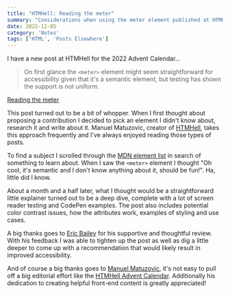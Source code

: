 ```yaml
---
title: "HTMHell: Reading the meter"
summary: "Considerations when using the meter element published at HTMHell."
date: 2022-12-05
category: 'Notes'
tags: ['HTML', 'Posts Elsewhere']
---
```

I have a new post at HTMHell for the 2022 Advent Calendar...

> On first glance the `<meter>` element might seem straightforward for accessibility given that it's a semantic element, but testing has shown the support is not uniform.

[Reading the meter](https://www.htmhell.dev/adventcalendar/2022/5/)

This post turned out to be a bit of whopper. When I first thought about proposing a contribution I decided to pick an element I didn't know about, research it and write about it. Manuel Matuzovic, creator of [HTMHell](https://www.htmhell.dev/), takes this approach frequently and I've always enjoyed reading those types of posts.

To find a subject I scrolled through the [MDN element list](https://developer.mozilla.org/en-US/docs/Web/HTML/Element) in search of something to learn about. When I saw the `<meter>` element I thought "Oh cool, it's semantic and I don't know anything about it, should be fun!". Ha, little did I know.

About a month and a half later, what I thought would be a straightforward little explainer turned out to be a deep dive, complete with a lot of screen reader testing and CodePen examples. The post also includes potential color contrast issues, how the attributes work, examples of styling and use cases.

A big thanks goes to [Eric Bailey](https://ericwbailey.website/) for his supportive and thoughtful review. With his feedback I was able to tighten up the post as well as dig a little deeper to come up with a recommendation that would likely result in improved accessibility.

And of course a big thanks goes to [Manuel Matuzovic](https://www.matuzo.at/), it's not easy to pull off a big editorial effort like the [HTMHell Advent Calendar](https://www.htmhell.dev/adventcalendar/). Additionally his dedication to creating helpful front-end content is greatly appreciated!
